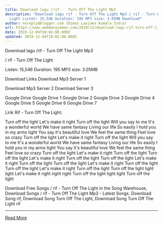 ```yaml
---
title: Download lagu /rif -  Turn Off The Light Mp3
description: "Download lagu rif - Turn Off The Light Mp3 / rif - Turn Off The
  Light Listen: 15,546 Duration: 195 MP3 size: 3.05MB Download"
author: noreply@blogger.com (Dimas Lanjaka Kumala Indra)
url: https://www.webmanajemen.com/2019/12/download-lagu-rif-turn-off-light-mp3.html
date: 2019-12-04T10:02:00.000Z
updated: 2019-12-04T10:02:00.000Z
---
```


Download lagu /rif -  Turn Off The Light Mp3

  / rif - Turn Off The Light 

  Listen: 15,546 
  Duration: 195 
  MP3 size: 3.05MB 

  Download Links 
  Download Mp3 Server 1 

  Download Mp3 Server 2 
  Download Server 3 


  Google Drive   Google Drive 1 
  Google Drive 2 
  Google Drive 3 
  Google Drive 4 
  Google Drive 5 
  Google Drive 6 
  Google Drive 7 


                             
Lirik Rif - Turn Off The Light:
                             
 
Turn off the light 
Let's make it right 
Turn off the light
Will you say to me 
It's a wonderful world 
We have same fantasy 
Living our life 
So easily
I hold you in my arms tight 
You say it's beautiful love 
We feel the same thing 
Feel love so crazy
Turn off the light 
Let's make it right 
Turn off the light
Will you say to me 
It's a wonderful world 
We have same fantasy 
Living our life 
So easily
I hold you in my arms tight 
You say it's beautiful love 
We feel the same thing 
Feel love so crazy
Turn off the light 
Let's make it right 
Turn off the light 
Turn off the light 
Let's make it right 
Turn off the light
Turn off the light 
Let's make it right 
Turn off the light 
Turn off the light 
Let's make it right 
Turn off the light
Turn off the light 
Let's make it right 
Turn off the light
Turn off the light light light 
Let's make it right right right 
Turn off the light light light
Turn off the light 
                         
  Download Free Songs / rif - Turn Off The Light in the Song Warehouse, Download Songs / rif - Turn Off The Light Mp3 - Latest Songs.  Download Song rif, Download Song Turn Off The Light, Download Song Turn Off The Light rif<hr/> <a href="https://www.webmanajemen.com/2019/12/download-lagu-rif-turn-off-light-mp3.html" rel="follow" class="button" id="read-more">Read More</a>